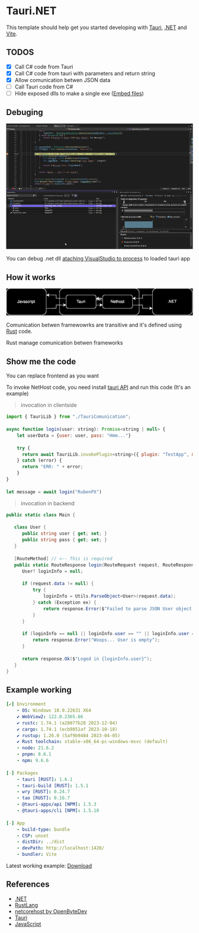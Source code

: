 # Tauri.NET

This template should help get you started developing with [Tauri](https://tauri.app), [.NET](https://dotnet.microsoft.com/es-es/learn/dotnet/what-is-dotnet) and [Vite](https://vitejs.dev). 

## TODOS
- [X] Call C# code from Tauri
- [X] Call C# code from tauri with parameters and return string
- [X] Allow comunication betwen JSON data
- [ ] Call Tauri code from C#
- [ ] Hide exposed dlls to make a single exe ([Embed files](https://tauri.app/v1/guides/building/resources/))

## Debuging

![Debug screenshot](README-assets/DebugScreenshot.png)

You can debug .net dll [ataching VisualStudio to process](https://learn.microsoft.com/en-us/visualstudio/debugger/attach-to-running-processes-with-the-visual-studio-debugger) to loaded tauri app

## How it works

![Comunication betwen frameworks](README-assets/Comunication.drawio.svg)

Comunication betwen framewowrks are transitive and it's defined using [Rust](https://www.rust-lang.org) code.

Rust manage comunication betwen frameworks

## Show me the code

You can replace frontend as you want

To invoke NetHost code, you need install [tauri API](https://www.npmjs.com/package/@tauri-apps/api) and run this code (It's an example)

> invocation in clientside
```javascript
import { TauriLib } from "./TauriComunication";

async function login(user: string): Promise<string | null> {
    let userData = {user: user, pass: "Hmm..."}

    try {
      return await TauriLib.invokePlugin<string>({ plugin: "TestApp", method: "login", data: userData });
    } catch (error) {
      return "ERR: " + error;
    }
}

let message = await login("RubenPX")
```

> invocation in backend
```C#
public static class Main {

   class User {
      public string user { get; set; }
      public string pass { get; set; }
   }

   [RouteMethod] // <-- This is required
   public static RouteResponse login(RouteRequest request, RouteResponse response) {
      User? loginInfo = null;

      if (request.data != null) {
          try {
              loginInfo = Utils.ParseObject<User>(request.data);
          } catch (Exception ex) {
              return response.Error($"Failed to parse JSON User object: {ex.Message}");
          }
      }

      if (loginInfo == null || loginInfo.user == "" || loginInfo.user == null) {
          return response.Error("Woops... User is empty");
      }

      return response.Ok($"Loged in {loginInfo.user}");
   }
}
```

## Example working

```yaml
[✔] Environment
    - OS: Windows 10.0.22631 X64
    ✔ WebView2: 122.0.2365.66
    ✔ rustc: 1.74.1 (a28077b28 2023-12-04)
    ✔ cargo: 1.74.1 (ecb9851af 2023-10-18)
    ✔ rustup: 1.26.0 (5af9b9484 2023-04-05)
    ✔ Rust toolchain: stable-x86_64-pc-windows-msvc (default)
    - node: 21.6.2
    - pnpm: 8.6.1
    - npm: 9.6.6

[-] Packages
    - tauri [RUST]: 1.6.1
    - tauri-build [RUST]: 1.5.1
    - wry [RUST]: 0.24.7
    - tao [RUST]: 0.16.7
    - @tauri-apps/api [NPM]: 1.5.3
    - @tauri-apps/cli [NPM]: 1.5.10

[-] App
    - build-type: bundle
    - CSP: unset
    - distDir: ../dist
    - devPath: http://localhost:1420/
    - bundler: Vite
```

Latest working example: [Download](https://github.com/RubenPX/TauriNET/releases/download/0.1.4/TauriNET_example.zip)

## References
- [.NET](https://learn.microsoft.com/dotnet/core/introduction)
- [RustLang](https://www.rust-lang.org/es)
- [netcorehost by OpenByteDev](https://github.com/OpenByteDev/netcorehost)
- [Tauri](https://tauri.app)
- [JavaScript](https://developer.mozilla.org/es/docs/Web/JavaScript)

